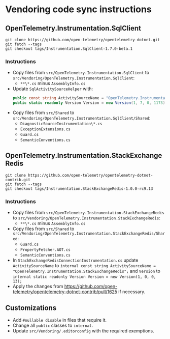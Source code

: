 # Vendoring code sync instructions

## OpenTelemetry.Instrumentation.SqlClient

```console
git clone https://github.com/open-telemetry/opentelemetry-dotnet.git
git fetch --tags
git checkout tags/Instrumentation.SqlClient-1.7.0-beta.1
```

### Instructions

- Copy files from `src/OpenTelemetry.Instrumentation.SqlClient` to `src/Vendoring/OpenTelemetry.Instrumentation.SqlClient`:
    - `**\*.cs` minus `AssemblyInfo.cs`
- Update `SqlActivitySourceHelper` with:
  ```csharp
  public const string ActivitySourceName = "OpenTelemetry.Instrumentation.SqlClient";
  public static readonly Version Version = new Version(1, 7, 0, 1173);
  ```
- Copy files from `src/Shared` to `src/Vendoring/OpenTelemetry.Instrumentation.SqlClient/Shared`:
    - `DiagnosticSourceInstrumentation\*.cs`
    - `ExceptionExtensions.cs`
    - `Guard.cs`
    - `SemanticConventions.cs`

## OpenTelemetry.Instrumentation.StackExchangeRedis

```console
git clone https://github.com/open-telemetry/opentelemetry-dotnet-contrib.git
git fetch --tags
git checkout tags/Instrumentation.StackExchangeRedis-1.0.0-rc9.13
```

### Instructions

- Copy files from `src/OpenTelemetry.Instrumentation.StackExchangeRedis` to `src/Vendoring/OpenTelemetry.Instrumentation.StackExchangeRedis`:
    - `**\*.cs` minus `AssemblyInfo.cs`
- Copy files from `src/Shared` to `src/Vendoring/OpenTelemetry.Instrumentation.StackExchangeRedis/Shared`:
    - `Guard.cs`
    - `PropertyFetcher.AOT.cs`
    - `SemanticConventions.cs`
- In `StackExchangeRedisConnectionInstrumentation.cs` update `ActivitySourceName` to `internal const string ActivitySourceName = "OpenTelemetry.Instrumentation.StackExchangeRedis";` and `Version` to `internal static readonly Version Version = new Version(1, 0, 0, 13);`
- Apply the changes from https://github.com/open-telemetry/opentelemetry-dotnet-contrib/pull/1625 if necessary.

## Customizations

- Add `#nullable disable` in files that require it.
- Change all `public` classes to `internal`.
- Update `src/Vendoring/.editorconfig` with the required exemptions.
